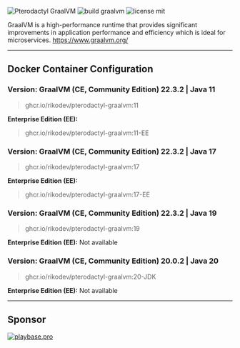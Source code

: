 ![Pterodactyl GraalVM](https://user-images.githubusercontent.com/18230443/209179431-6adf6e6c-09fd-4501-b420-90c5b1dd09e1.jpg)
![build graalvm](https://github.com/RikoDEV/pterodactyl-graalvm/actions/workflows/docker-image.yml/badge.svg)
![license mit](https://img.shields.io/badge/license-MIT-green)

GraalVM is a high-performance runtime that provides significant improvements in application performance and efficiency which is ideal for microservices. https://www.graalvm.org/

___

## Docker Container Configuration

### Version: GraalVM (CE, Community Edition) 22.3.2 | Java 11

> ghcr.io/rikodev/pterodactyl-graalvm:11

**Enterprise Edition (EE):**

> ghcr.io/rikodev/pterodactyl-graalvm:11-EE

### Version: GraalVM (CE, Community Edition) 22.3.2 | Java 17

> ghcr.io/rikodev/pterodactyl-graalvm:17

**Enterprise Edition (EE):**

> ghcr.io/rikodev/pterodactyl-graalvm:17-EE

### Version: GraalVM (CE, Community Edition) 22.3.2 | Java 19

> ghcr.io/rikodev/pterodactyl-graalvm:19

**Enterprise Edition (EE):** Not available

### Version: GraalVM (CE, Community Edition) 20.0.2 | Java 20

> ghcr.io/rikodev/pterodactyl-graalvm:20-JDK

**Enterprise Edition (EE):** Not available

___

## Sponsor

[![playbase.pro](https://poszukaj.se/storage/branding/banner.jpg)](https://playbase.pro/en)
